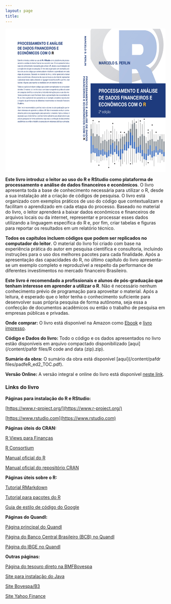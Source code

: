 ```yaml
---
layout: page
title:
---
```


<img src="/content/pafdr files/CAPA_FinancialDataR_20180611-1.jpg" width="650" height="450" alt="Cover image" align="middle" />

**Este livro introduz o leitor ao uso do R e RStudio como plataforma de processamento e análise de dados financeiros e econômicos**. O livro apresenta toda a base de conhecimento necessária para utilizar o R, desde a sua instalação até a criação de códigos de pesquisa. O livro está organizado com exemplos práticos de uso do código que contextualizam e facilitam o aprendizado em cada etapa do processo. Baseado no material do livro, o leitor aprenderá a baixar dados econômicos e financeiros de arquivos locais ou da internet, representar e processar esses dados utilizando a linguagem específica do R e, por fim, criar tabelas e figuras para reportar os resultados em um relatório técnico.

**Todos os capítulos incluem códigos que podem ser replicados no computador do leitor**. O material do livro foi criado com base na experiência prática do autor em pesquisa científica e consultoria, incluindo instruções para o uso dos melhores pacotes para cada finalidade. Após a apresentação das capacidades do R, no último capítulo do livro apresenta-se um exemplo completo e reproduzível a respeito da performance de diferentes investimentos no mercado financeiro Brasileiro.

**Este livro é recomendado a profissionais e alunos de pós-graduação que tenham interesse em aprender a utilizar o R**. Não é necessário nenhum conhecimento prévio de programação para aproveitar o material. Após a leitura, é esperado que o leitor tenha o conhecimento suficiente para desenvolver suas própria pesquisa de forma autônoma, seja essa a confecção de documentos acadêmicos ou então o trabalho de pesquisa em empresas públicas e privadas.

**Onde comprar:** O livro está disponível na Amazon como [Ebook](https://www.amazon.com.br/dp/B07DN4M357) e [livro impresso](https://www.amazon.com/dp/8592243513).

**Código e Dados do livro:** Todo o código e os dados apresentados no livro estão disponíveis em arquivo compactado disponibilizado [aqui](/content/pafdr files/R code and data (zip).zip).

**Sumário da obra:** O sumário da obra está disponível [aqui](/content/pafdr files/padfeR_ed2_TOC.pdf).

**Versão Online:** A versão integral e online do livro está disponível [neste link](http://www.msperlin.com/padfeR/).

### Links do livro

**Páginas para instalação do R e RStudio:**

[https://www.r-project.org/](https://www.r-project.org/)

[https://www.rstudio.com](https://www.rstudio.com)

**Páginas úteis do CRAN:**

[R Views para Finanças](https://cran.r-project.org/web/views/Finance.html)

[R Consortium](https://www.r-consortium.org/)

[Manual oficial do R](https://cran.r-project.org/doc/manuals/R-lang.html)

[Manual oficial do repositório CRAN](https://cran.r-project.org/web/packages/policies.html)

**Páginas úteis sobre o R:**

[Tutorial RMarkdown](http://rmarkdown.rstudio.com/index.html)

[Tutorial para pacotes do R](http://r-pkgs.had.co.nz/intro.html)

[Guia de estilo de código do Google](https://google.github.io/styleguide/Rguide.xml)


**Páginas do Quandl:**

[Página principal do Quandl](https://www.quandl.com)

[Página do Banco Central Brasileiro (BCB) no Quandl](https://www.quandl.com/data/BCB)

[Página do IBGE no Quandl](https://www.quandl.com/data/IBGE-Brazilian-Institute-of-Geography-and-Statistics)


**Outras páginas:**

[Página do tesouro direto na BMFBovespa](http://www.bmfbovespa.com.br/pt_br/produtos/tesouro-direto/titulos-disponiveis-para-compra.htm)

[Site para instalação do Java](https://www.java.com/pt_BR/)

[Site Bovespa/B3](http://www.bmfbovespa.com.br/)

[Site Yahoo Finance](https://finance.yahoo.com/)
